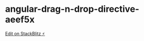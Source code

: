 # angular-drag-n-drop-directive-aeef5x

[Edit on StackBlitz ⚡️](https://stackblitz.com/edit/angular-drag-n-drop-directive-aeef5x)